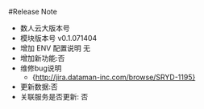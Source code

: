 #Release Note
- 数人云大版本号
- 模块版本号 v0.1.071404 
- 增加 ENV 配置说明  无
- 增加新功能:否
- 维修bug说明
    - {http://jira.dataman-inc.com/browse/SRYD-1195}
- 更新数据:否
- 关联服务是否更新: 否

